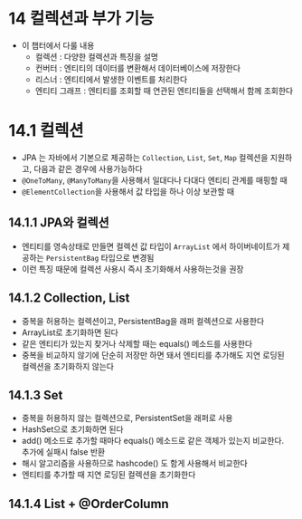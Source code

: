 # 14 컬렉션과 부가 기능
- 이 챕터에서 다룰 내용
  - 컬렉션 : 다양한 컬렉션과 특징을 설명 
  - 컨버터 : 엔티티의 데이터를 변환해서 데이터베이스에 저장한다
  - 리스너 : 엔티티에서 발생한 이벤트를 처리한다
  - 엔티티 그래프 : 엔티티를 조회할 때 연관된 엔티티들을 선택해서 함께 조회한다
 
 # 14.1 컬렉션
 - JPA 는 자바에서 기본으로 제공하는 `Collection`, `List`, `Set`, `Map` 컬렉션을 지원하고, 다음과 같은 경우에 사용가능하다
  - `@OneToMany`, `@ManyToMany`을 사용해서 일대다나 다대다 엔티티 관계를 매핑할 때
  - `@ElementCollection`을 사용해서 값 타입을 하나 이상 보관할 때
  
 ## 14.1.1 JPA와 컬렉션
 - 엔티티를 영속상태로 만들면 컬렉션 값 타입이 `ArrayList` 에서 하이버네이트가 제공하는 `PersistentBag` 타입으로 변경됨
 - 이런 특징 때문에 컬렉션 사용시 즉시 초기화해서 사용하는것을 권장

## 14.1.2 Collection, List
- 중복을 허용하는 컬렉션이고, PersistentBag을 래퍼 컬렉션으로 사용한다
- ArrayList로 초기화하면 된다
- 같은 엔티티가 있는지 찾거나 삭제할 때는 equals() 메소드를 사용한다
- 중복을 비교하지 않기에 단순히 저장만 하면 돼서 엔티티를 추가해도 지연 로딩된 컬렉션을 초기화하지 않는다

## 14.1.3 Set
- 중복을 허용하지 않는 컬렉션으로, PersistentSet을 래퍼로 사용
- HashSet으로 초기화하면 된다
- add() 메소드로 추가할 때마다 equals() 메소드로 같은 객체가 있는지 비교한다. 추가에 실패시 false 반환
- 해시 알고리즘을 사용하므로 hashcode() 도 함게 사용해서 비교한다
- 엔티티를 추가할 때 지연 로딩된 컬렉션을 초기화한다

## 14.1.4 List + @OrderColumn
